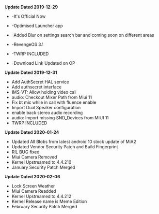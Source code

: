 **Update Dated 2019-12-29**

 - -It's Official Now

  

 - -Optimised Launcher app

 

 - -Added Blur on settings search bar and coming soon on different areas

 

 - -RevengeOS 3.1
 - -TWRP INCLUDED
 - -Download Link Updated on OP


**Update Dated 2019-12-31** 
- Add AuthSecret HAL service
 - Add authsecret interface
 - IMS-VT: Allow holding video call 
 - audio: Checkout Mixer Path from Miui 11
 - Fix bt mic while in call with fluence enable
 - Import Dual Speaker configuration
 - enable back stereo audio recording
 - audio: Import missing SND_Devices from MIUI 11
 - TWRP INCLUDED

**Update Dated 2020-01-24**

 - Updated All Blobs from latest android 10 stock update of MiA2
 - Updated Vendor Security Patch and Build Fingerprint
 - RIL BUG fixed
 - Miui Camera Removed
 - Kernel Upstreamed to 4.4.210
 - January Security Patch Merged
 
 **Update Dated 2020-02-06**

 - Lock Screen Weather
 - Miui Camera Readded
 - Kernel Upstreamed to 4.4.212
 - Kernel Release name is Meme Edition
 - February Security Patch Merged


